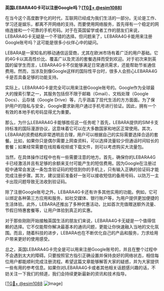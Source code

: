 **英国LEBARA4G卡可以注册Google吗？[[TG💪+ @esim1088](https://t.me/s/esim1088)]**

在当今这个高度数字化的时代，互联网已经成为我们生活的一部分。无论是工作、学习还是娱乐，都离不开网络的支持。而要使用网络服务，首先得有一个稳定的网络连接和一个可靠的手机号码。对于在英国留学或者工作的朋友们来说，LEBARA4G卡无疑是一个不错的选择。但问题来了，LEBARA4G卡能用来注册Google账号吗？这可能是很多小伙伴心中的疑问。

LEBARA是一家知名的移动通信运营商，尤其在欧洲市场有着广泛的用户基础。它的4G卡以其高性价比、覆盖广以及灵活的套餐选择而受到欢迎。对于初次来到英国的留学生而言，LEBARA4G卡不仅能够满足日常通讯需求，还能帮助节省通信费用。然而，当涉及到像Google这样的国际性平台时，很多人会担心LEBARA4G卡是否具备足够的功能支持。

实际上，LEBARA4G卡是完全可以用来注册Google账号的。Google作为全球最大的搜索引擎之一，其服务包括但不限于邮箱（Gmail）、文档处理（Google Docs）、云存储（Google Drive）等，几乎涵盖了现代生活的方方面面。为了保护用户的隐私与安全，Google要求新用户通过手机号进行验证。因此，拥有一个有效的本地手机号码显得尤为重要。

那么，为什么LEBARA4G卡能够胜任这一任务呢？首先，LEBARA提供的SIM卡支持标准的国际漫游协议，这意味着它可以在大多数国家和地区正常使用。其次，LEBARA的资费结构非常透明且合理，用户可以根据自己的实际需要选择合适的套餐。比如，如果你只是偶尔需要上网查资料，可以选择流量较少但通话时间较长的套餐；如果经常需要在线观看视频或下载文件，则可以考虑购买大流量包。

当然，在具体操作过程中也有一些需要注意的地方。首先，确保你的LEBARA4G卡已经激活并且有足够的余额来支付可能产生的短信费用。因为Google在注册过程中通常会发送一条包含验证码的短信到你的手机上，只有输入正确的验证码才能完成注册步骤。其次，建议提前准备好一张可以接收短信的备用号码，以防万一主卡出现问题导致无法收到验证码。

除了注册Google账号之外，LEBARA4G卡还有许多其他实用的功能。例如，它可以绑定各种第三方应用和服务，如社交媒体、银行账户等，为用户提供更加便捷的生活体验。此外，LEBARA还推出了多种优惠活动，比如首次充值赠送额外流量、节假日特惠套餐等，让用户体验到真正的实惠。

对于那些刚刚开始接触英国生活的朋友们来说，LEBARA4G卡无疑是一个值得信赖的选择。它不仅能帮你解决最基本的通讯问题，更能让你快速融入当地的文化氛围。而且，随着科技的进步，LEBARA也在不断优化自己的产品和服务，力求给用户带来更好的使用感受。

总之，英国LEBARA4G卡完全是可以用来注册Google账号的，并且在整个过程中不会遇到太大的障碍。只要按照官方指引正确设置并保持良好的网络状态，相信每位用户都能顺利完成注册流程。希望这篇文章能够解答大家的疑惑，并为大家提供一些有用的参考信息。如果你对LEBARA4G卡或者其他相关话题感兴趣的话，不妨关注一下我们的频道，我们会持续更新最新的资讯和技术指导。

[[TG💪+ @esim1088](https://t.me/s/esim1088) ![Image](https://i.postimg.cc/4NQfJmqS/Snipaste-2025-05-13-00-14-12.png)]